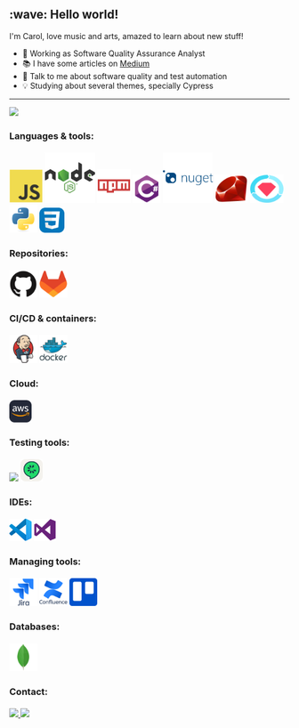 <!--
**CarolCiola/carolciola** is a ✨ _special_ ✨ repository because its `README.md` (this file) appears on your GitHub profile.
https://github.com/hideraldus13/github-emoji
https://gist.github.com/rxaviers/7360908
https://github.com/ikatyang/emoji-cheat-sheet/blob/master/README.md
https://github.com/alexandresanlim/Badges4-README.md-Profile
https://github.com/devicons/devicon/tree/master/icons
-->

<h2> :wave: Hello world!</h2>

<!--<p align="left"> <img src="https://komarev.com/ghpvc/?username=cciola&label=Profile%20views&color=0e75b6&style=flat" alt="carolciola" /> </p> -->

I'm Carol, love music and arts, amazed to learn about new stuff!

* :rocket: Working as Software Quality Assurance Analyst</br>
* :books: I have some articles on <a href="https://carolciola.medium.com/">Medium</a></br>
* :speech_balloon: Talk to me about software quality and test automation</br>
* :bulb: Studying about several themes, specially Cypress</br>

------
<!--
<div>
<a href="https://github.com/cciola">
<img height="180em" src="https://github-readme-stats.vercel.app/api?username=cciola&show_icons=true&theme=dracula&include_all_commits=true&count_private=true"/>
 </div>
 -->
  <div>
<img height="180em" src="https://github-readme-stats.vercel.app/api/top-langs/?username=cciola&layout=compact&langs_count=7&theme=dracula"/>
 </div>

<h3>Languages & tools:<br><br>
<img height="60em" src="https://github.com/devicons/devicon/blob/master/icons/javascript/javascript-original.svg"/>
<img height="90em" src="https://github.com/devicons/devicon/blob/master/icons/nodejs/nodejs-original-wordmark.svg"/>
<img height="60em" width="60em" src="https://github.com/devicons/devicon/blob/master/icons/npm/npm-original-wordmark.svg"/>
<img height="50em" src="https://github.com/devicons/devicon/blob/master/icons/csharp/csharp-original.svg"/>
<img height="90em" src="https://github.com/devicons/devicon/blob/master/icons/nuget/nuget-original-wordmark.svg"/>
<img height="50em" width="60em"  src="https://github.com/devicons/devicon/blob/master/icons/ruby/ruby-original.svg"/>
<img height="50em" width="60em" src="https://github.com/devicons/devicon/blob/master/icons/rspec/rspec-original.svg"/>
<img height="50em" idth="60em" src="https://github.com/devicons/devicon/blob/master/icons/python/python-original.svg"/>
<img height="45em" src="https://github.com/tandpfun/skill-icons/blob/main/icons/CSS.svg"/>

<img height="45em" src=""/>
<img height="45em" src=""/>
<img height="45em" src=""/>


<h3>Repositories:<br><br>
<img height="50em" idth="60em" src="https://github.com/devicons/devicon/blob/master/icons/github/github-original.svg"/>
<img height="50em" idth="60em" src="https://github.com/devicons/devicon/blob/master/icons/gitlab/gitlab-original.svg"/>

<h3>CI/CD & containers:<br><br>
<img height="50em" src="https://github.com/devicons/devicon/blob/master/icons/jenkins/jenkins-original.svg"/>
<img height="50em" src="https://raw.githubusercontent.com/devicons/devicon/master/icons/docker/docker-original-wordmark.svg"/>

<h3>Cloud:<br><br>
<img height="40em" src="https://github.com/tandpfun/skill-icons/blob/main/icons/AWS-Dark.svg"/>
 
<h3>Testing tools:<br><br>
<img height="40em" src="https://camo.githubusercontent.com/23db4cf88995cc1792f8ba7d387050cdabe3c491207910db64b305c05f0b93ba/68747470733a2f2f75706c6f61642e77696b696d656469612e6f72672f77696b6970656469612f636f6d6d6f6e732f642f64352f53656c656e69756d5f4c6f676f2e706e67"/>
<img height="40em" src="https://github.com/tandpfun/skill-icons/blob/main/icons/Gherkin-Light.svg"/>
 
<h3>IDEs:<br><br>
<img height="40em" src="https://github.com/devicons/devicon/blob/master/icons/vscode/vscode-original.svg"/>
<img height="40em" src="https://github.com/devicons/devicon/blob/master/icons/visualstudio/visualstudio-plain.svg"/>

<h3>Managing tools:<br><br>
<img height="50em" src="https://github.com/devicons/devicon/blob/master/icons/jira/jira-original-wordmark.svg"/>
<img height="50em" src="https://github.com/devicons/devicon/blob/master/icons/confluence/confluence-original-wordmark.svg"/>
<img height="50em" src="https://github.com/devicons/devicon/blob/master/icons/trello/trello-plain.svg"/>

<h3>Databases:<br><br>
<img height="50em" src="https://github.com/devicons/devicon/blob/master/icons/mongodb/mongodb-original.svg"/>

<h3>Contact:<br><br>
<a href="https://www.linkedin.com/in/carol-ciola">
 <img height="31em" src="https://img.shields.io/badge/LinkedIn-0077B5?style=for-the-badge&logo=linkedin&logoColor=white"/>
 </a>
 
 <a href="mailto:carol.ciola@gmail.com">
<img height="31em" src="https://img.shields.io/badge/Gmail-D14836?style=for-the-badge&logo=gmail&logoColor=white"/>
 </a>

<!--
<img height="40em" src=""/>
<img height="40em" src="https://camo.githubusercontent.com/57edd5bbf71e1fc0601129726904fc901c7e52c685bbcc88ce01cc33bc3ddad1/68747470733a2f2f656e637279707465642d74626e302e677374617469632e636f6d2f696d616765733f713d74626e3a414e64394763547a6545426b5054352d5a7743593732525476554e3950644c5a4d3243433056674b686726757371703d434155"/>
<img height="40em" src="https://camo.githubusercontent.com/f0076eb283898f7e44436ac3ee3b936162a46eb4be3cc84ecb1aa91241b0ff49/68747470733a2f2f77372e706e6777696e672e636f6d2f706e67732f3337322f3637342f706e672d7472616e73706172656e742d61707069756d2d746573742d6175746f6d6174696f6e2d736f6674776172652d74657374696e672d73656c656e69756d2d63616c61626173682d707572706c652d76696f6c65742d746578742d7468756d626e61696c2e706e67"/>

<img height="40em" src="https://camo.githubusercontent.com/75ef5b9c472b5a9b757529f40cd97feb920189db690a95f99a5a5c987df453ef/68747470733a2f2f656e637279707465642d74626e302e677374617469632e636f6d2f696d616765733f713d74626e3a414e64394763524d7574753067767164774c50456a4b66636365765143546a5862506752425a6942427726757371703d434155"/>

<img height="40em" src="https://camo.githubusercontent.com/9f1ca3b98fb55939fd8e45b6299cc9dfee7163ec9f663fd6f43fc5cfda3c118f/68747470733a2f2f7777772e7376677265706f2e636f6d2f646f776e6c6f61642f3335343230322f706f73746d616e2d69636f6e2e737667"/>
  

https://github.com/devicons/devicon/blob/master/icons/figma/figma-original.svg

-->
